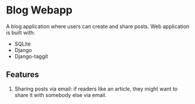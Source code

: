 # Blog Webapp

A blog application where users can create and share posts. Web application is built with:

- SQLite
- Django
- Django-taggit

## Features

1. Sharing posts via email: if readers like an article, they might want to share it with somebody else via email.
